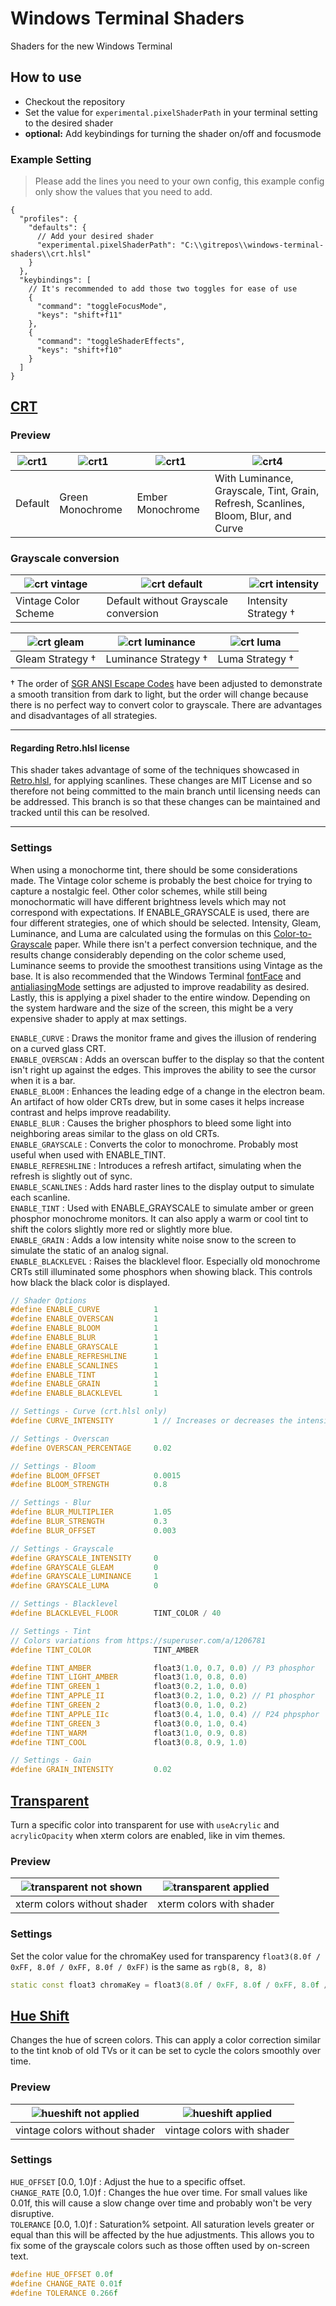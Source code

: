 # Windows Terminal Shaders

Shaders for the new Windows Terminal

## How to use

- Checkout the repository
- Set the value for `experimental.pixelShaderPath` in your terminal setting to the desired shader
- **optional:** Add keybindings for turning the shader on/off and focusmode

### Example Setting

> Please add the lines you need to your own config, this example config only show the values that you need to add.

```jsonc
{
  "profiles": {
    "defaults": {
      // Add your desired shader
      "experimental.pixelShaderPath": "C:\\gitrepos\\windows-terminal-shaders\\crt.hlsl"
    }
  },
  "keybindings": [
    // It's recommended to add those two toggles for ease of use
    {
      "command": "toggleFocusMode",
      "keys": "shift+f11"
    },
    {
      "command": "toggleShaderEffects",
      "keys": "shift+f10"
    }
  ]
}
```

## [CRT](./crt.hlsl)

### Preview

| ![crt1](.github/crt-1.png) | ![crt1](.github/crt-2.png) | ![crt1](.github/crt-3.png) | ![crt4](.github/crt-4.png)                                                         |
| -------------------------- | -------------------------- | -------------------------- | ---------------------------------------------------------------------------------- |
| Default                    | Green Monochrome           | Ember Monochrome           | With Luminance, Grayscale, Tint, Grain, Refresh, Scanlines, Bloom, Blur, and Curve |

### Grayscale conversion

| ![crt vintage](.github/crt-vintage.png) | ![crt default](.github/crt-default.png) | ![crt intensity](.github/crt-intensity.png) |
| --------------------------------------- | --------------------------------------- | ------------------------------------------- |
| Vintage Color Scheme                    | Default without Grayscale conversion    | Intensity Strategy †                        |

| ![crt gleam](.github/crt-gleam.png) | ![crt luminance](.github/crt-luminance.png) | ![crt luma](.github/crt-luma.png) |
| ----------------------------------- | ------------------------------------------- | --------------------------------- |
| Gleam Strategy †                    | Luminance Strategy †                        | Luma Strategy †                   |

† The order of [SGR ANSI Escape Codes](https://en.wikipedia.org/wiki/ANSI_escape_code#Colors) have been adjusted to demonstrate a smooth transition from dark to light, but the order will change because there is no perfect way to convert color to grayscale. There are advantages and disadvantages of all strategies.

---

#### Regarding Retro.hlsl license

This shader takes advantage of some of the techniques showcased in [Retro.hlsl](https://github.com/microsoft/terminal/blob/fb597ed304ec6eef245405c9652e9b8a029b821f/samples/PixelShaders/Retro.hlsl), for applying scanlines. These changes are MIT License and so therefore not being committed to the main branch until licensing needs can be addressed. This branch is so that these changes can be maintained and tracked until this can be resolved.

---

### Settings

When using a monochorme tint, there should be some considerations made. The Vintage color scheme is probably the best choice for trying to capture a nostalgic feel. Other color schemes, while still being monochormatic will have different brightness levels which may not correspond with expectations. If ENABLE_GRAYSCALE is used, there are four different strategies, one of which should be selected. Intensity, Gleam, Luminance, and Luma are calculated using the formulas on this [Color-to-Grayscale](https://journals.plos.org/plosone/article?id=10.1371/journal.pone.0029740) paper. While there isn't a perfect conversion technique, and the results change considerably depending on the color scheme used, Luminance seems to provide the smoothest transitions using Vintage as the base. It is also recommended that the Windows Terminal [fontFace](https://docs.microsoft.com/en-us/windows/terminal/customize-settings/profile-appearance#font-face) and [antialiasingMode](https://docs.microsoft.com/en-us/windows/terminal/customize-settings/profile-advanced#text-antialiasing) settings are adjusted to improve readability as desired. Lastly, this is applying a pixel shader to the entire window. Depending on the system hardware and the size of the screen, this might be a very expensive shader to apply at max settings.

`ENABLE_CURVE` : Draws the monitor frame and gives the illusion of rendering on a curved glass CRT.  
`ENABLE_OVERSCAN` : Adds an overscan buffer to the display so that the content isn't right up against the edges. This improves the ability to see the cursor when it is a bar.  
`ENABLE_BLOOM` : Enhances the leading edge of a change in the electron beam. An artifact of how older CRTs drew, but in some cases it helps increase contrast and helps improve readability.  
`ENABLE_BLUR` : Causes the brigher phosphors to bleed some light into neighboring areas similar to the glass on old CRTs.  
`ENABLE_GRAYSCALE` : Converts the color to monochrome. Probably most useful when used with ENABLE_TINT.  
`ENABLE_REFRESHLINE` : Introduces a refresh artifact, simulating when the refresh is slightly out of sync.  
`ENABLE_SCANLINES` : Adds hard raster lines to the display output to simulate each scanline.  
`ENABLE_TINT` : Used with ENABLE_GRAYSCALE to simulate amber or green phosphor monochrome monitors. It can also apply a warm or cool tint to shift the colors slightly more red or slightly more blue.  
`ENABLE_GRAIN` : Adds a low intensity white noise snow to the screen to simulate the static of an analog signal.  
`ENABLE_BLACKLEVEL` : Raises the blacklevel floor. Especially old monochrome CRTs still illuminated some phosphors when showing black. This controls how black the black color is displayed.

```c++
// Shader Options
#define ENABLE_CURVE            1
#define ENABLE_OVERSCAN         1
#define ENABLE_BLOOM            1
#define ENABLE_BLUR             1
#define ENABLE_GRAYSCALE        1
#define ENABLE_REFRESHLINE      1
#define ENABLE_SCANLINES        1
#define ENABLE_TINT             1
#define ENABLE_GRAIN            1
#define ENABLE_BLACKLEVEL       1
```

```c++
// Settings - Curve (crt.hlsl only)
#define CURVE_INTENSITY         1 // Increases or decreases the intensity of the curve

// Settings - Overscan
#define OVERSCAN_PERCENTAGE     0.02

// Settings - Bloom
#define BLOOM_OFFSET            0.0015
#define BLOOM_STRENGTH          0.8

// Settings - Blur
#define BLUR_MULTIPLIER         1.05
#define BLUR_STRENGTH           0.3
#define BLUR_OFFSET             0.003

// Settings - Grayscale
#define GRAYSCALE_INTENSITY     0
#define GRAYSCALE_GLEAM         0
#define GRAYSCALE_LUMINANCE     1
#define GRAYSCALE_LUMA          0

// Settings - Blacklevel
#define BLACKLEVEL_FLOOR        TINT_COLOR / 40

// Settings - Tint
// Colors variations from https://superuser.com/a/1206781
#define TINT_COLOR              TINT_AMBER

#define TINT_AMBER              float3(1.0, 0.7, 0.0) // P3 phosphor
#define TINT_LIGHT_AMBER        float3(1.0, 0.8, 0.0)
#define TINT_GREEN_1            float3(0.2, 1.0, 0.0)
#define TINT_APPLE_II           float3(0.2, 1.0, 0.2) // P1 phosphor
#define TINT_GREEN_2            float3(0.0, 1.0, 0.2)
#define TINT_APPLE_IIc          float3(0.4, 1.0, 0.4) // P24 phpsphor
#define TINT_GREEN_3            float3(0.0, 1.0, 0.4)
#define TINT_WARM               float3(1.0, 0.9, 0.8)
#define TINT_COOL               float3(0.8, 0.9, 1.0)

// Settings - Gain
#define GRAIN_INTENSITY         0.02
```

## [Transparent](./transparent.hlsl)

Turn a specific color into transparent for use with `useAcrylic` and `acrylicOpacity` when xterm colors are enabled, like in vim themes.

### Preview

| ![transparent not shown](.github/transparent-1.png) | ![transparent applied](.github/transparent-2.png) |
| --------------------------------------------------- | ------------------------------------------------- |
| xterm colors without shader                         | xterm colors with shader                          |

### Settings

Set the color value for the chromaKey used for transparency `float3(8.0f / 0xFF, 8.0f / 0xFF, 8.0f / 0xFF)` is the same as `rgb(8, 8, 8)`

```c++
static const float3 chromaKey = float3(8.0f / 0xFF, 8.0f / 0xFF, 8.0f / 0xFF);
```

## [Hue Shift](./hueshift.hlsl)

Changes the hue of screen colors. This can apply a color correction similar to the tint knob of old TVs or it can be set to cycle the colors smoothly over time.

### Preview

| ![hueshift not applied](.github/hueshift-1.png) | ![hueshift applied](.github/hueshift-2.gif) |
| ----------------------------------------------- | ------------------------------------------- |
| vintage colors without shader                   | vintage colors with shader                  |

### Settings

`HUE_OFFSET` [0.0, 1.0)f : Adjust the hue to a specific offset.  
`CHANGE_RATE` [0.0, 1.0)f : Changes the hue over time. For small values like 0.01f, this will cause a slow change over time and probably won't be very disruptive.  
`TOLERANCE` [0.0, 1.0)f : Saturation% setpoint. All saturation levels greater or equal than this will be affected by the hue adjustments. This allows you to fix some of the grayscale colors such as those offten used by on-screen text.

```c++
#define HUE_OFFSET 0.0f
#define CHANGE_RATE 0.01f
#define TOLERANCE 0.266f
```
